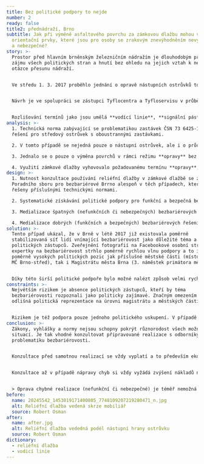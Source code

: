 ```yaml
---
title: Bez politické podpory to nejde
number: 2
ready: false
title2: přednádraží, Brno
subtitle: Jak při výměně asfaltového povrchu za zámkovou dlažbu mohou vzniknout
  orientační prvky, které jsou pro osoby se zrakovým znevýhodněním nevyužitelné
  a nebezpečné?
story: >-
  Prostor před hlavním brněnským železničním nádražím je dlouhodobým předmětem
  zájmu všech politických stran a hnutí bez ohledu na jejich vztah k nekonečné
  otázce přesunu nádraží. 


  Ve středu 1. 3. 2017 proběhlo jednání o opravě nástupních ostrůvků tohoto důležitého přestupního uzlu, kterého se účastní i expertka v obasti bezbariérovosti a členka nově vzniklého Poradního sboru pro bezbariérové Brno. Z jednání vyplyne, že půjde pouze o výměnu asfaltového povrchu nástupních ostrůvků a zmíněná expertka připraví návrh možných bezbariérových úprav, které by bylo možné v rámci této **opravy** realizovat.


  Návrh je ve spolupráci se zástupci Tyflocentra a Tyfloservisu v průběhu března vypracován a odeslán Dopravnímu podniku města Brna. Po čtyřech měsících 19. 7. 2017, když vrcholí **oprava** tří nástupních ostrůvků přednádražního prostoru se naše expertka ocitá v přednádražním prostoru v roli náhodné uživatelky. Zjišťuje, že zatímco středový ostrůvek je již opraven, oba krajní ostrůvky **oprava** teprve čeká. Středový ostrůvek nicméně nemá avizovaný asfaltový povrch, ale je vydlážděn **reliéfní dlažbou** pro osoby se zrakovým znevýhodněním. Realizovaná řešení nicméně nejsou pro osoby se zrakovým znevýhodněním použitelná. Expertka **reliéfní dlažbu** vyfotí a umístí s komentářem na svůj osobní Facebook.


  Rozlišování termínů jako jsou umělá **vodící linie**, **signální pás** nebo **varovný pás** mohou někomu připadat příliš akademické, ale i široká veřejnost si povšimne **reliéfní dlažby** navádějící do nově osazeného mobiliář (cedule, odpadkové koše, lavičky, přístřešky).
analysis: >-
  1. Technická norma zabývající se problematikou zastávek ČSN 73 6425-1 neuvádí
  řešení pro středový ostrůvek s oboustrannými zastávkami.

  2. V tomto případě se nejedná pouze o nástupní ostrůvek, ale i o průchozí trasu z podchodu hlavního železničního nádraží směrem do centra města.

  3. Jednalo se o pouze o výměna povrchů v rámci režimu **opravy** bez projektové dokumentace.

  4. Využití zámkové dlažby vyhovovalo požadovanému termínu **opravy**, tj. realizaci výmeny povrchu u všech tří nástupišť v období letních prázdnin  (07—08 2017).
design: >-
  1. Nutnost konzultace používání reliéfní dlažby v zámkové dlažbě se zástupci
  Poradního sboru pro bezbariérové Brrno alespoň v těch případech, které nejsou
  řešeny příslušnými technickými normami.

  2. Systematické získávání politické podpory pro funkční a bezpečná bezbariérová řešení alespoň v případech úprav realizovaných městem, městskými částmi či městskými firmami.

  3. Medializace špatných (nefunkčních či nebezpečných) bezbariérových řešení s podrobným vysvětlením, v čem přesně chyba spočívá.

  4. Medializace dobrých (funkčních a bezpečných) bezbariérových řešení.
solution: >-
  Tento případ ukázal, že v Brně v létě 2017 již existovala poměrně
  stabilizovaná síť lidí vnímající bezbariérovost jako důležité téma a to včetně
  politických zástupců. Zveřejnění fotografií na Facebookové osobní stránce
  expertky na bezbariérovost strhlo poměrně rychlou vlnu podpory a to i z
  poměrně vysokých politických pozic jak příslušné městské části (místostarostka
  MČ Brno-střed), tak i Magistrátu města Brna (3. náměstek primátora města).


  Díky této širší politické podpoře bylo možné nalézt způsob velmi rychlého řešení, jímž se stalo opětovné předláždění středového nástupního ostrůvku dle původně zpracovaného návrhu zaslaného na začátku příběhu Dopravnímu podniku města Brna.
constraints: >-
  Největším rizikem je absence politických zástupců, kteří by téma
  bezbariérovosti rozpoznali jako politicky zajímavé. Značným omezením může být
  odlišná politická reprezentace na úrovni magistrátu a městských částí. 


  Rizikem je též podpora pouze jednoho politického uskupení. V případě voleb do obecních zastupitelstev v roce 2018 tak neobhájili svůj mandát na magistrátní úrovni hned dvě ze zmíněných uskupení (SZ a Žít Brno).
conclusion: >-
  Zákony, vyhlášky a normy nejsou schopny pokrýt různorodost všech možných
  situací. Je tak vhodné konzultovat připravované realizace s odborníky na
  problematiku bezbariérovosti.


  Konzultace před samotnou realizací se vždy vyplatí a to především ekonomicky.


  Konzultace až v případě nápravy chyb si vždy vyžádá zvýšení nákladů na jejich opravy.


  > Oprava chybné realizace (nefunkční či nebezpečné) je téměř nemožná bez politické podpory.
before:
  name: 20245542_1453019171400805_7748109207219280471_n.jpg
  alt: Reliéfní dlažba vedená skrze mobiliář
  source: Robert Osman
after:
  name: after.jpg
  alt: Reliéfní dlažba vededná podél nástupní hrany ostrůvku
  source: Robert Osman
dictionary:
  - reliéfní dlažba
  - vodicí linie
---
```

